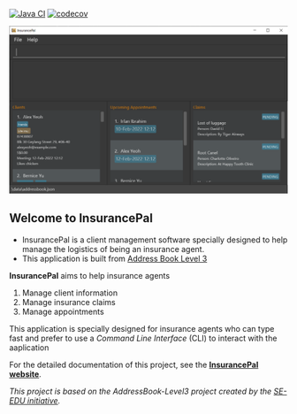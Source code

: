 [![Java CI](https://github.com/AY2122S1-CS2103T-T17-4/tp/actions/workflows/gradle.yml/badge.svg)](https://github.com/AY2122S1-CS2103T-T17-4/tp/actions/workflows/gradle.yml)
[![codecov](https://codecov.io/gh/AY2122S1-CS2103T-T17-4/tp/branch/master/graph/badge.svg?token=W8OO51MUAS)](https://codecov.io/gh/AY2122S1-CS2103T-T17-4/tp)

![Ui](docs/images/Ui.png)

## Welcome to InsurancePal
* InsurancePal is a client management software specially designed to help manage the logistics of being an insurance agent.
* This application is built from [Address Book Level 3](https://github.com/nus-cs2103-AY2122S1/tp)

**InsurancePal** aims to help insurance agents
1. Manage client information
2. Manage insurance claims
3. Manage appointments

This application is specially designed for insurance agents who can type fast and prefer to use a
*Command Line Interface* (CLI) to interact with the aaplication

For the detailed documentation of this project, see the **[InsurancePal website](https://ay2122s1-cs2103t-t17-4.github.io/tp)**.

*This project is based on the AddressBook-Level3 project created by the [SE-EDU initiative](https://se-education.org).*
